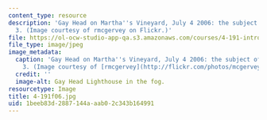 ```yaml
---
content_type: resource
description: 'Gay Head on Martha''s Vineyard, July 4 2006: the subject of assignment
  3. (Image courtesy of rmcgervey on Flickr.)'
file: https://ol-ocw-studio-app-qa.s3.amazonaws.com/courses/4-191-introduction-to-integrated-design-fall-2006/1beeb83d2887144aaab02c343b164991_4-191f06.jpg
file_type: image/jpeg
image_metadata:
  caption: 'Gay Head on Martha''s Vineyard, July 4 2006: the subject of assignment
    3. (Image courtesy of [rmcgervey](http://flickr.com/photos/mcgervey/) on Flickr.)'
  credit: ''
  image-alt: Gay Head Lighthouse in the fog.
resourcetype: Image
title: 4-191f06.jpg
uid: 1beeb83d-2887-144a-aab0-2c343b164991
---
```

